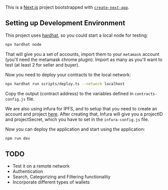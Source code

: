 This is a [Next.js](https://nextjs.org/) project bootstrapped with [`create-next-app`](https://github.com/vercel/next.js/tree/canary/packages/create-next-app).

## Setting up Development Environment

This project uses [hardhat](https://hardhat.org/), so you could start a local node for testing:

```bash
npx hardhat node
```

That will give you a set of accounts, import them to your `metamask` account (you'll need the metamask chrome plugin).
Import as many as you'll want to test (at least 2 for seller and buyer).

Now you need to deploy your contracts to the local network:

```bash
npx hardhat run scripts/deploy.ts --network localhost
```

Copy the output (contract address) to the variables defined in `contracts-config.js` file.

We are also using infura for IPFS, and to setup that you need to create an account and project [here](https://infura.io/). 
After creating that, Infura will give you a projectID and projectSecret, which you have to set in the `infura-config.js` file.

Now you can deploy the application and start using the application:

```bash
npm run dev
```

## TODO
- Test it on a remote network
- Authentication
- Search, Categorizing and Filtering functionality
- Incorporate different types of wallets
